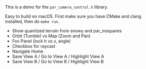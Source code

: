 This is a demo for the `par_camera_control.h` library.

Easy to build on macOS. First make sure you have CMake and clang installed, then do `make run`.

- Show quantized terrain from snowy and par_msquares
- Orbit (Tumble) vs Map (Zoom and Pan)
- Fov Panel (lock h vs v, angle)
- Checkbox for raycast
- Navigate Home
- Save View A / Go to View A / Highlight View A
- Save View B / Go to View B / Highlight View B
